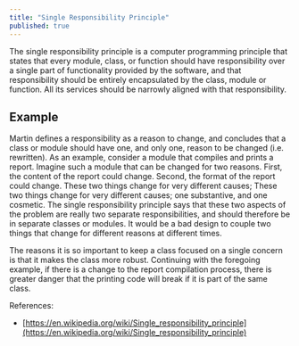 ```yaml
---
title: "Single Responsibility Principle"
published: true
---
```


The single responsibility principle is a computer programming principle that
states that every module, class, or function should have responsibility over a
single part of functionality provided by the software, and that responsibility
should be entirely encapsulated by the class, module or function. All its
services should be narrowly aligned with that responsibility.

## Example

Martin defines a responsibility as a reason to change, and concludes that a
class or module should have one, and only one, reason to be changed (i.e.
rewritten). As an example, consider a module that compiles and prints a report.
Imagine such a module that can be changed for two reasons. First, the content of
the report could change. Second, the format of the report could change. These
two things change for very different causes; These two things change for very
different causes; one substantive, and one cosmetic. The single responsibility
principle says that these two aspects of the problem are really two separate
responsibilities, and should therefore be in separate classes or modules. It
would be a bad design to couple two things that change for different reasons at
different times.

The reasons it is so important to keep a class focused on a single concern is
that it makes the class more robust. Continuing with the foregoing example, if
there is a change to the report compilation process, there is greater danger
that the printing code will break if it is part of the same class.

References:

- [https://en.wikipedia.org/wiki/Single_responsibility_principle](https://en.wikipedia.org/wiki/Single_responsibility_principle)